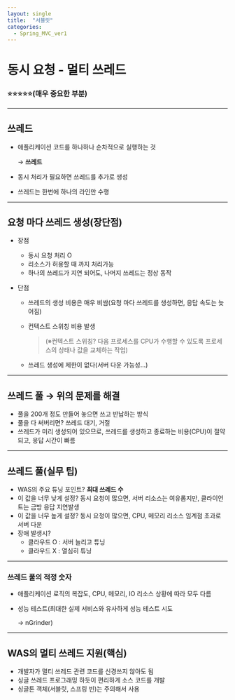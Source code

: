 ```yaml
---
layout: single
title:  "서블릿"
categories:
  - Spring_MVC_ver1
---
```


# 동시 요청 - 멀티 쓰레드

### ⭐⭐⭐⭐⭐(매우 중요한 부분) 



---

## 쓰레드

- 애플리케이션 코드를 하나하나 순차적으로 실행하는 것

  → **쓰레드**

- 동시 처리가 필요하면 쓰레드를 추가로 생성

- 쓰레드는 한번에 하나의 라인만 수행

---



## 요청 마다 쓰레드 생성(장단점)

- 장점
  - 동시 요청 처리 O
  - 리소스가 허용할 때 까지 처리가능
  - 하나의 쓰레드가 지연 되어도, 나머지 쓰레드는 정상 동작



- 단점
  - 쓰레드의 생성 비용은 매우 비쌈(요청 마다 쓰레드를 생성하면, 응답 속도는 늦어짐)
  
  - 컨텍스트 스위칭 비용 발생
  
    > (※컨텍스트 스위칭? 다음 프로세스를 CPU가 수행할 수 있도록 프로세스의 상태나 값을 교체하는 작업)
  
  - 쓰레드 생성에 제한이 없다(서버 다운 가능성...)		

---



## 쓰레드 풀 → 위의 문제를 해결

- 풀을 200개 정도 만들어 놓으면 쓰고 반납하는 방식
- 풀을 다 써버리면? 쓰레드 대기, 거절
- 쓰레드가 미리 생성되어 있으므로, 쓰레드를 생성하고 종료하는 비용(CPU)이 절약되고, 응답 시간이 빠름

---



## 쓰레드 풀(실무 팁)

- WAS의 주요 튜닝 포인트? **최대 쓰레드 수**
- 이 값을 너무 낮게 설정? 동시 요청이 많으면, 서버 리소스는 여유롭지만, 클라이언트는 금방 응답 지연발생
- 이 값을 너무 높게 설정? 동시 요청이 많으면, CPU, 메모리 리소스 임계점 초과로 서버 다운
- 장애 발생시? 
  - 클라우드 O  : 서버 늘리고 튜닝
  - 클라우드 X : 열심히 튜닝

---



### 쓰레드 풀의 적정 숫자

- 애플리케이션 로직의 복잡도, CPU, 메모리, IO 리소스 상황에 따라 모두 다름

- 성능 테스트(최대한 실제 서비스와 유사하게 성능 테스트 시도

  → nGrinder)

---



## WAS의 멀티 쓰레드 지원(핵심)

- 개발자가 멀티 쓰레드 관련 코드를 신경쓰지 않아도 됨
- 싱글 쓰레드 프로그래밍 하듯이 편리하게 소스 코드를 개발
- 싱글톤 객체(서블릿, 스프링 빈)는 주의해서 사용
